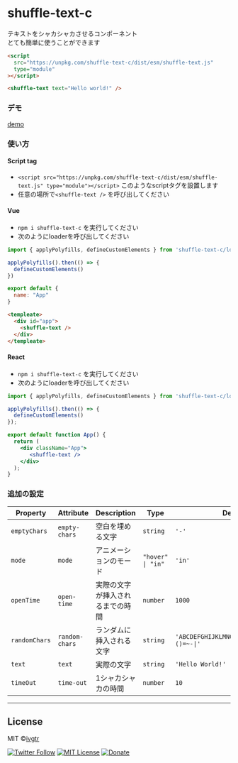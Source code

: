 # shuffle-text-c
 
テキストをシャカシャカさせるコンポーネント  
とても簡単に使うことができます
```html
<script
  src="https://unpkg.com/shuffle-text-c/dist/esm/shuffle-text.js"
  type="module"
></script>

<shuffle-text text="Hello world!" />
```

### デモ
[demo](https://ivgtr.github.io/shuffle-text-c/)	

### 使い方
#### Script tag
- `<script src="https://unpkg.com/shuffle-text-c/dist/esm/shuffle-text.js" type="module"></script>` このようなscriptタグを設置します
- 任意の場所で`<shuffle-text />` を呼び出してください

#### Vue
- `npm i shuffle-text-c` を実行してください
- 次のようにloaderを呼び出してください
```javascript
import { applyPolyfills, defineCustomElements } from 'shuffle-text-c/loader'

applyPolyfills().then(() => {
  defineCustomElements()
})

export default {
  name: "App"
}
```
```html
<templeate>
  <div id="app">
    <shuffle-text />
  </div>
</templeate>
```

#### React
- `npm i shuffle-text-c` を実行してください
- 次のようにloaderを呼び出してください
```jsx
import { applyPolyfills, defineCustomElements } from 'shuffle-text-c/loader'

applyPolyfills().then(() => {
  defineCustomElements()
});

export default function App() {
  return (
    <div className="App">
       <shuffle-text />
    </div>
  );
}

```


### 追加の設定
| Property      | Attribute      | Description                  | Type              | Default                                     |
| ------------- | -------------- | ---------------------------- | ----------------- | ------------------------------------------- |
| `emptyChars`  | `empty-chars`  | 空白を埋める文字                | `string`          | `'-'`                                       |
| `mode`        | `mode`         | アニメーションのモード           | `"hover" \| "in"` | `'in'`                                      |
| `openTime`    | `open-time`    | 実際の文字が挿入されるまでの時間   | `number`          | `1000`                                      |
| `randomChars` | `random-chars` | ランダムに挿入される文字         | `string`          | `'ABCDEFGHIJKLMNOPQRSTUVWXYZ?!#$%&()=~-\|'` |
| `text`        | `text`         | 実際の文字                     | `string`          | `'Hello World!'`                            |
| `timeOut`     | `time-out`     | 1シャカシャカの時間             | `number`          | `10`                                        |


----------------------------------------------

## License
MIT ©[ivgtr](https://github.com/ivgtr)


[![Twitter Follow](https://img.shields.io/twitter/follow/mawaru_hana?style=social)](https://twitter.com/mawaru_hana) [![MIT License](http://img.shields.io/badge/license-MIT-blue.svg?style=flat)](LICENSE) [![Donate](https://img.shields.io/badge/%EF%BC%84-support-green.svg?style=flat-square)](https://www.buymeacoffee.com/ivgtr)  